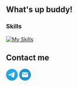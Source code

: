 ## What's up buddy!

### Skills
[![My Skills](https://skillicons.dev/icons?i=swift,github,gitlab,figma,discord)](https://skillicons.dev)

## Contact me
[<img src="images/telegram.png" width="32"/>](https://t.me/sidzhee "https://t.me/sidzhee")
[<img src="images/mail.png" width="32"/>](mailto:sidzheone@gmail.com "sidzheone@gmail.com")
